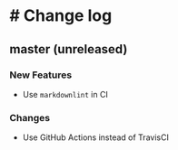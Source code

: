 # # Change log

## master (unreleased)

### New Features

* Use `markdownlint` in CI
### Changes

* Use GitHub Actions instead of TravisCI
